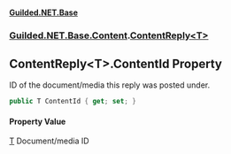 
#### [Guilded.NET.Base](index 'index')
### [Guilded.NET.Base.Content](index#Guilded_NET_Base_Content 'Guilded.NET.Base.Content').[ContentReply&lt;T&gt;](ContentReply_T_ 'Guilded.NET.Base.Content.ContentReply&lt;T&gt;')
## ContentReply&lt;T&gt;.ContentId Property
ID of the document/media this reply was posted under.  
```csharp
public T ContentId { get; set; }
```

#### Property Value
[T](ContentReply_T_#Guilded_NET_Base_Content_ContentReply_T__T 'Guilded.NET.Base.Content.ContentReply&lt;T&gt;.T')
Document/media ID
